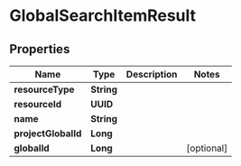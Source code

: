 

# GlobalSearchItemResult


## Properties

| Name | Type | Description | Notes |
|------------ | ------------- | ------------- | -------------|
|**resourceType** | **String** |  |  |
|**resourceId** | **UUID** |  |  |
|**name** | **String** |  |  |
|**projectGlobalId** | **Long** |  |  |
|**globalId** | **Long** |  |  [optional] |



